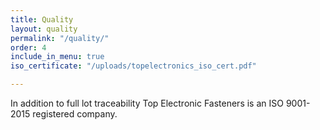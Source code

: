 ```yaml
---
title: Quality
layout: quality
permalink: "/quality/"
order: 4
include_in_menu: true
iso_certificate: "/uploads/topelectronics_iso_cert.pdf"

---
```

In addition to full lot traceability Top Electronic Fasteners is an ISO 9001-2015 registered company.